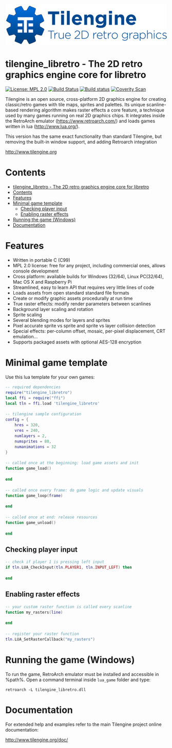 ![Tilengine logo](Tilengine.png)
# tilengine_libretro - The 2D retro graphics engine core for libretro
[![License: MPL 2.0](https://img.shields.io/badge/License-MPL%202.0-brightgreen.svg)](https://opensource.org/licenses/MPL-2.0)
[![Build Status](https://travis-ci.org/megamarc/Tilengine.svg?branch=libretro)](https://travis-ci.org/megamarc/Tilengine)
[![Build status](https://ci.appveyor.com/api/projects/status/yvx7koa32qyjm1b0?svg=true)](https://ci.appveyor.com/project/megamarc/tilengine)
[![Coverity Scan](https://scan.coverity.com/projects/16964/badge.svg)](https://scan.coverity.com/projects/megamarc-tilengine)

Tilengine is an open source, cross-platform 2D graphics engine for creating classic/retro games with tile maps, sprites and palettes. Its unique scanline-based rendering algorithm makes raster effects a core feature, a technique used by many games running on real 2D graphics chips. It integrates inside the RetroArch emulator (https://www.retroarch.com/) and loads games written in lua (http://www.lua.org/).

This version has the same exact functionality than standard Tilengine, but removing the built-in window support, and adding Retroarch integration

http://www.tilengine.org

# Contents
- [tilengine_libretro - The 2D retro graphics engine core for libretro](#tilenginelibretro---the-2d-retro-graphics-engine-core-for-libretro)
- [Contents](#contents)
- [Features](#features)
- [Minimal game template](#minimal-game-template)
  - [Checking player input](#checking-player-input)
  - [Enabling raster effects](#enabling-raster-effects)
- [Running the game (Windows)](#running-the-game-windows)
- [Documentation](#documentation)

# Features
* Written in portable C (C99)
* MPL 2.0 license: free for any project, including commercial ones, allows console development
* Cross platform: available builds for Windows (32/64), Linux PC(32/64), Mac OS X and Raspberry Pi
* Streamlined, easy to learn API that requires very little lines of code
* Loads assets from open standard standard file formats
* Create or modify graphic assets procedurally at run time
* True raster effects: modify render parameters between scanlines
* Background layer scaling and rotation
* Sprite scaling
* Several blending modes for layers and sprites
* Pixel accurate sprite vs sprite and sprite vs layer collision detection
* Special effects: per-column offset, mosaic, per-pixel displacement, CRT emulation...
* Supports packaged assets with optional AES-128 encryption

# Minimal game template

Use this lua template for your own games:

```lua
-- required dependencies
require("tilengine_libretro")
local ffi = require("ffi")
local tln = ffi.load 'tilengine_libretro'

-- tilengine sample configuration
config = {
	hres = 320,
	vres = 240,
	numlayers = 2,
	numsprites = 80,
	numanimations = 32
}

-- called once at the beginning: load game assets and init
function game_load()

end

-- called once every frame: do game logic and update visuals
function game_loop(frame)

end

-- called once at end: release resources
function game_unload()

end
```

## Checking player input
```lua
-- check if player 1 is pressing left input
if tln.LUA_CheckInput(tln.PLAYER1, tln.INPUT_LEFT) then

end
```

## Enabling raster effects
```lua
-- your custom raster function is called every scanline
function my_rasters(line)

end

-- register your raster function
tln.LUA_SetRasterCallback("my_rasters")
```

# Running the game (Windows)
To run the game, RetroArch emulator must be installed and accessible in %path%. Open a command terminal inside `lua_game` folder and type:

```
retroarch -L tilengine_libretro.dll
```

# Documentation
For extended help and examples refer to the main Tilengine project online documentation:

http://www.tilengine.org/doc/